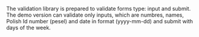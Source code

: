 The validation library is prepared to validate forms type: input and submit.
The demo version can validate only inputs, which are numbres, names, Polish Id number (pesel) and date in format (yyyy-mm-dd) and submit with days of the week.
